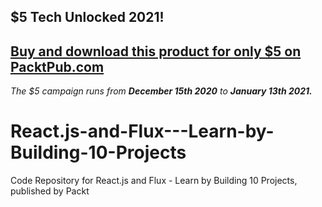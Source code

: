 ## $5 Tech Unlocked 2021!
[Buy and download this product for only $5 on PacktPub.com](https://www.packtpub.com/)
-----
*The $5 campaign         runs from __December 15th 2020__ to __January 13th 2021.__*

# React.js-and-Flux---Learn-by-Building-10-Projects
Code Repository for React.js and Flux - Learn by Building 10 Projects, published by Packt

